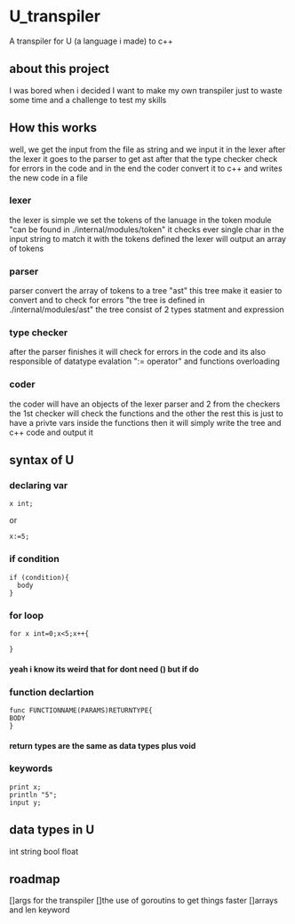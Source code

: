 # U_transpiler
A transpiler for U (a language i made) to c++
## about this project
I was bored when i decided I want to make my own transpiler just to waste some time and a challenge to test my skills
## How this works
well, we get the input from the file as string and we input it in the lexer after the lexer it goes to the parser to get ast after that the type checker check for errors in the code and in the end the coder convert it to c++ and writes the new code in a file
### lexer
the lexer is simple we set the tokens of the lanuage in the token module "can be found in ./internal/modules/token" it checks ever single char in the input string to match it with the tokens defined 
the lexer will output an array of tokens
### parser
parser convert the array of tokens to a tree "ast" this tree make it easier to convert and to check for errors "the tree is defined in ./internal/modules/ast"
the tree consist of 2 types statment and expression 
### type checker
after the parser finishes it will check for errors in the code and its also responsible of datatype evalation ":= operator" and functions overloading 
### coder
the coder will have an objects of the lexer parser and 2 from the checkers the 1st checker will check the functions and the other the rest this is just to have a privte vars inside the functions 
then it will simply write the tree and c++ code and output it
## syntax of U
### declaring var
```
x int;
```
or
```
x:=5;
```
### if condition
```
if (condition){
  body
}
```
### for loop
```
for x int=0;x<5;x++{

}
```
#### yeah i know its weird that for dont need () but if do
### function declartion
```
func FUNCTIONNAME(PARAMS)RETURNTYPE{
BODY
}
```
#### return types are the same as data types plus void
### keywords
```
print x;
println "5";
input y;
```
## data types in U
int 
string
bool
float
## roadmap
[]args for the transpiler
[]the use of goroutins to get things faster
[]arrays and len keyword
